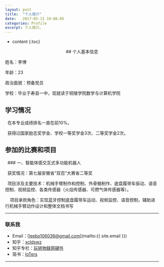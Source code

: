 ```yaml
---
layout: post
title:  "个人简介"
date:   2017-05-11 19:06:05
categories: Profile
excerpt: 个人简介。
---
```


* content
{:toc}



<center>## 个人基本信息 </center>


   姓名：李博
   
   年龄：23
   
   政治面貌：预备党员
   
   学校：毕业于寿县一中，现就读于铜陵学院数学与计算机学院
   
## 学习情况

   在本专业成绩排名一直在前10%。

   获得过国家励志奖学金、学校一等奖学金3次、二等奖学金2次。
   
   
## 参加的比赛和项目
   
   ### 一、智能体感交互式多功能机器人
   
   获奖情况：第七届安徽省“双百”大赛省二等奖
    
   项目涉及主要技术：机械手臂制作和控制、外骨骼制作、底盘履带车驱动、语音控制、视频监控、各类传感器（火焰传感器、可燃气体传感器等）。
   
   
   项目承担角色：实现蓝牙控制底盘履带车运动、视频监控、语音控制，辅助进行机械手臂动作设计和整体文档书写
   
   
  

   

---

### 联系我

* Email：[leebo106036@gmail.com](mailto:{{ site.email }})
* 知乎：[xcldswz](https://www.zhihu.com/people/xcldswz)
* 知乎专栏：[玩转物联网硬件](https://zhuanlan.zhihu.com/ioters)
* 简书：[IoTers](http://www.jianshu.com/users/e67611a6379b/)


---
